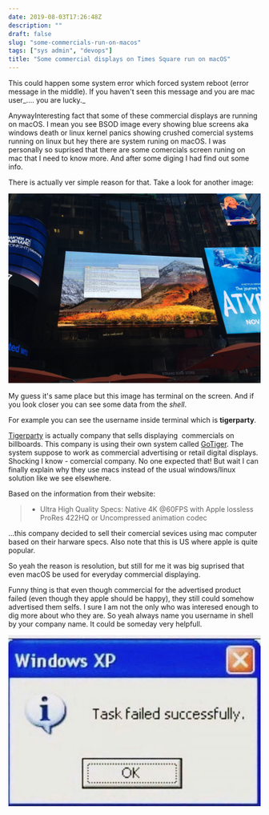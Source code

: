 ```yaml
---
date: 2019-08-03T17:26:48Z
description: ""
draft: false
slug: "some-commercials-run-on-macos"
tags: ["sys admin", "devops"]
title: "Some commercial displays on Times Square run on macOS"
---
```



This could happen some system error which forced system reboot (error message in the middle). If you haven't seen this message and you are mac user_.... you are lucky._

AnywayInteresting fact that some of these commercial displays are running on macOS. I mean you see BSOD image every showing blue screens aka windows death or linux kernel panics showing crushed comercial systems running on linux but hey there are system runing on macOS. I was personally so suprised that there are some comercials screen runing on mac that I need to know more. And after some diging I had find out some info.

There is actually ver simple reason for that. Take a look for another image:

![](images/image01.jpg)

My guess it's same place but this image has terminal on the screen. And if you look closer you can see some data from the _shell_.

For example you can see the username inside terminal which is **tigerparty**.

[Tigerparty](https://www.thetigerparty.com/) is actually company that sells displaying  commercials on billboards. This company is using their own system called [GoTiger](https://www.thetigerparty.com/product). The system suppose to work as commercial advertising or retail digital displays. Shocking I know - comercial company. No one expected that! But wait I can finally explain why they use macs instead of the usual windows/linux solution like we see elsewhere.

Based on the information from their website:

> -   Ultra High Quality Specs:
>     Native 4K @60FPS with Apple lossless ProRes 422HQ or Uncompressed animation codec

...this company decided to sell their comercial sevices using mac computer based on their harware specs. Also note that this is US where apple is quite popular.

So yeah the reason is resolution, but still for me it was big suprised that even macOS be used for everyday commercial displaying.

Funny thing is that even though commercial for the advertised product failed (even though they apple should be happy), they still could somehow advertised them selfs. I sure I am not the only who was interesed enough to dig more about who they are. So yeah always name you username in shell by your company name. It could be someday very helpfull.

![](images/image02.jpg)
